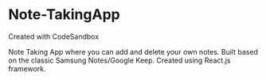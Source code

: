 # Note-TakingApp
Created with CodeSandbox

Note Taking App where you can add and delete your own notes. Built based on the classic Samsung Notes/Google Keep. 
Created using React.js framework.
